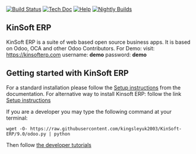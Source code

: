 [![Build Status](http://runbot.odoo.com/runbot/badge/flat/1/9.0.svg)](http://runbot.odoo.com/runbot)
[![Tech Doc](http://img.shields.io/badge/9.0-docs-8f8f8f.svg?style=flat)](http://www.odoo.com/documentation/9.0)
[![Help](http://img.shields.io/badge/9.0-help-8f8f8f.svg?style=flat)](https://www.odoo.com/forum/help-1)
[![Nightly Builds](http://img.shields.io/badge/9.0-nightly-8f8f8f.svg?style=flat)](http://nightly.odoo.com/)

KinSoft ERP
----
KinSoft ERP is a suite of web based open source business apps. It is based on Odoo, OCA and other Odoo Contributors. For Demo: visit: https://kinsofterp.com   username: <b>demo</b>  password: <b>demo</b>

Getting started with KinSoft ERP
-------------------------
For a standard installation please follow the <a href="https://www.odoo.com/documentation/9.0/setup/install.html">Setup instructions</a>
from the documentation.
For alternative way to install Kinsoft ERP: follow the link <a href="https://www.linode.com/docs/websites/cms/install-odoo-9-erp-on-ubuntu-14-04">Setup instructions</a> 

If you are a developer you may type the following command at your terminal:

    wget -O- https://raw.githubusercontent.com/kingsleyuk2003/KinSoft-ERP/9.0/odoo.py | python

Then follow <a href="https://www.odoo.com/documentation/9.0/tutorials.html">the developer tutorials</a>

